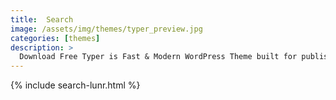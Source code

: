 ```yaml
---
title:  Search
image: /assets/img/themes/typer_preview.jpg
categories: [themes]
description: >
  Download Free Typer is Fast & Modern WordPress Theme built for publishers, bloggers and news magazine websites. Typer lets you have Front User Profile ...
---
```


{% include search-lunr.html %}